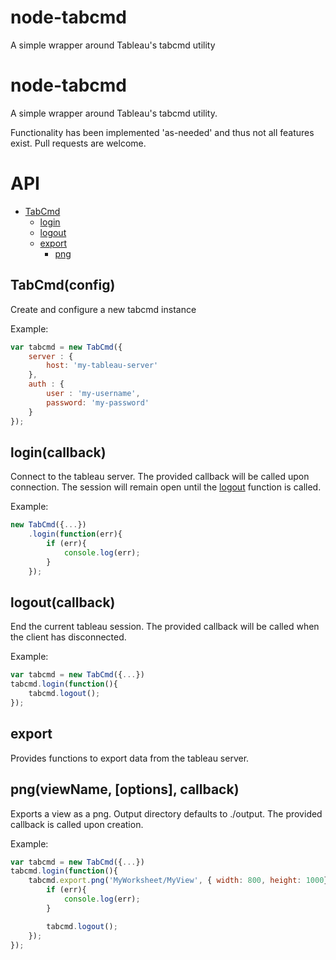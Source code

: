 node-tabcmd
===========

A simple wrapper around Tableau's tabcmd utility

# node-tabcmd

A simple wrapper around Tableau's tabcmd utility.

Functionality has been implemented 'as-needed' and thus not all features exist.  Pull requests are welcome.

# API

- [TabCmd](#TabCmd)
	- [login](#login)
	- [logout](#logout)
	- [export](#efxport)
		- [png](#png)

## TabCmd(config)
Create and configure a new tabcmd instance

Example:

````js
var tabcmd = new TabCmd({
	server : {
		host: 'my-tableau-server'
	},
	auth : {
		user : 'my-username',
		password: 'my-password'
	}
});
````

## login(callback)
Connect to the tableau server.  The provided callback will be called upon connection.  The session will remain open until the [logout](#logout) function is called.

Example:

````js
new TabCmd({...})
	.login(function(err){
		if (err){
			console.log(err);
		}
	});
````

## logout(callback)
End the current tableau session.  The provided callback will be called when the client has disconnected.

Example:

````js
var tabcmd = new TabCmd({...})
tabcmd.login(function(){
	tabcmd.logout();
});
````

## export
Provides functions to export data from the tableau server.

## png(viewName, [options], callback)
Exports a view as a png.  Output directory defaults to ./output. The provided callback is called upon creation.

Example:

````js
var tabcmd = new TabCmd({...})
tabcmd.login(function(){
	tabcmd.export.png('MyWorksheet/MyView', { width: 800, height: 1000}, function(err){
		if (err){
			console.log(err);
		}

		tabcmd.logout();
	});
});
